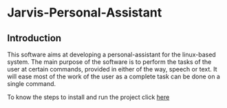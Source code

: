 # Jarvis-Personal-Assistant

## Introduction

This software aims at developing a personal-assistant for the linux-based system. The main purpose of the software is to perform the tasks of the user at certain commands, provided in either of the way, speech or text. It will ease most of the work of the user as a complete task can be done on a single command.

To know the steps to install and run the project click [here](https://github.com/muskankhedia/Jarvis-personal-assistant/blob/master/INSTALL.md)
